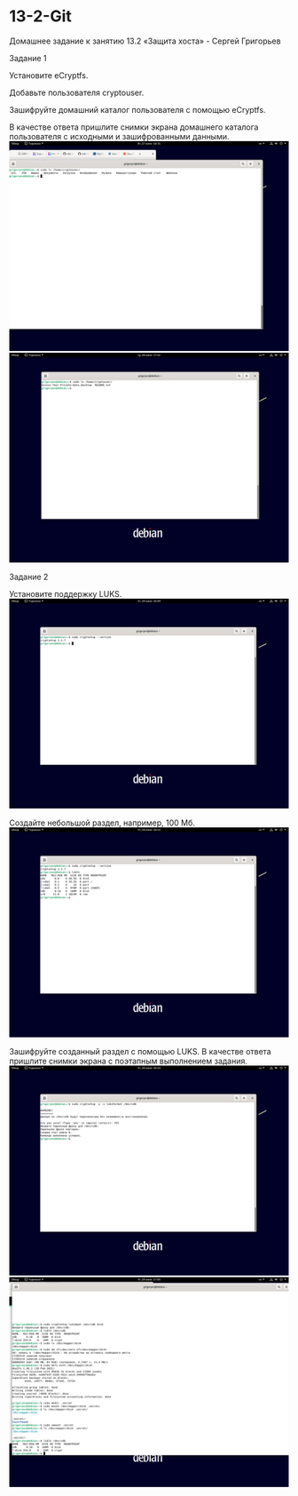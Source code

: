# 13-2-Git

Домашнее задание к занятию 13.2 «Защита хоста» - Сергей Григорьев

Задание 1

Установите eCryptfs.

Добавьте пользователя cryptouser.

Зашифруйте домашний каталог пользователя с помощью eCryptfs.

В качестве ответа пришлите снимки экрана домашнего каталога пользователя с исходными и зашифрованными данными.
![1-2](https://github.com/SG-netology/13-2-Git/blob/main/1-2.png)
![1-3](https://github.com/SG-netology/13-2-Git/blob/main/1-3.png)

Задание 2

Установите поддержку LUKS.
![2-1](https://github.com/SG-netology/13-2-Git/blob/main/2-1.png)

Создайте небольшой раздел, например, 100 Мб.
![2-2](https://github.com/SG-netology/13-2-Git/blob/main/2-2.png)

Зашифруйте созданный раздел с помощью LUKS.
В качестве ответа пришлите снимки экрана с поэтапным выполнением задания.
![2-3](https://github.com/SG-netology/13-2-Git/blob/main/2-3.png)
![2-6](https://github.com/SG-netology/13-2-Git/blob/main/2-6.png)
